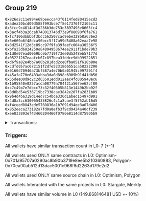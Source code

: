 ## Group 219

```0x5485927b4f7e8df3d2e3b33dcf8a61e38925cdba
0x826e2c11e994e69beecca43f0114fed80415ecd2
0xadea20bcd09d588f993bce7f8e17376ff2105c11
0x3fcc9c4614af3d236b3de753e3897493e8665fc4
0x3acf4b3a26cab748013746d73e9f88090f6fa761
0xfc7106dbbbbf3bdc562507cad9ebe328b8a636e2
0x6e660a6f48dca96bcc5f17a99d5408a62eaa7e98
0x8d2541f12d3c89cc97f9fa39feefc004a30556f5
0xbfa25d6824250e84894958674ee2911f1bde79b3
0x1d0e07ead0069bceb7719f73ee0d5248eb57177d
0x0522f267eaafcb67c897bea3fddce9db99922851
0xd6f9a82e4bb7a00b281dcd2ce0fba051f618b80e
0xcdfd057ac672151f2dfe5231866551ca58222290
0x0160d70946a73bf587a4e70b0a01945c997291f4
0x45afa770e6483abba3da0d898c6909b91d41db50
0x55dee00d9c2c2d65501edd012aec4fc005948ec6
0x1b95840e0257acda08779a704f21a567ee62cf80
0xc7c49a7e7dbcc73c32f40605b813e1449b2bb92f
0x8d0bd54e536719bc7338cae3842e207fa2831b09
0x9b4d4ba319d14ed7c54bce336d1abec15497d991
0x4d8a3cc630065435826c4c1a8cae3f5752ab16d5
0xf4ceed0843ede5760836a1b7091d94ee8a07d406
0x852eeca273182a7fd0a8efb3f9cd9424a40df239
0xee833893ef43460204460f0780e8114d875905b9
```
<details>
<summary>Transactions:</summary>

Hashes: 

Wallet: 0x5485927b4f7e8df3d2e3b33dcf8a61e38925cdba

       Hash: 0x444d8c3e519dedcb6d9ce238e5e1977cb616c8efd51d41d47960142f71375666
         - source chain: Optimism
         - destination chain: Polygon
         - project: Stargate
         - contract: 0x701a95707a0290ac8b90b3719e8ee5b210360883
         - value USD: 149.868146481
       Hash: 0xd88a528bc45aeefbaf168a1b6567f3930a0404d21090ba02925e2b341ead71a6
         - source chain: Polygon
         - destination chain: Celo Mainnet
         - project: Merkly
         - contract: 0x70ea00ab512d13dac5001c968f8d2263d179e2d2
       Hash: 0x037ef5e9d31868ebfa36b8538a58db22064a18d31dde8760682ea279c920fb9b
         - source chain: Polygon
         - destination chain: Fuse Mainnet
         - project: Merkly
         - contract: 0x70ea00ab512d13dac5001c968f8d2263d179e2d2
       Hash: 0x2cfa937d9e0ebd70c4239ef815b518f3390db271c4bd7e433a1ccbfdff907eb5
         - source chain: Polygon
         - destination chain: Klaytn Mainnet Cypress
         - project: Merkly
         - contract: 0x70ea00ab512d13dac5001c968f8d2263d179e2d2
       Hash: 0x758dba7d1be284dcc63b562f4e80dece7e9d235b3f735ef0387a07f0ec1185a4
         - source chain: Polygon
         - destination chain: Moonriver
         - project: Merkly
         - contract: 0x70ea00ab512d13dac5001c968f8d2263d179e2d2
       Hash: 0xbe0aef2f8439309c6a8616558374027b3f8da66c158e17c648368ef116e2ce4e
         - source chain: Polygon
         - destination chain: Gnosis
         - project: Merkly
         - contract: 0x70ea00ab512d13dac5001c968f8d2263d179e2d2
       Hash: 0x1dede0b71f243c04eb06a0e457b9b8149e5ca3c815ff9bdd89aa5d10aaebb4ed
         - source chain: Polygon
         - destination chain: Klaytn Mainnet Cypress
         - project: Merkly
         - contract: 0x70ea00ab512d13dac5001c968f8d2263d179e2d2
Wallet: 0x826e2c11e994e69beecca43f0114fed80415ecd2

       Hash:0xdc26a1b16f08eabfefb0f673035fbb464c9251bf7e6d425c5460d2b824e37398
         - source chain: Optimism
         - destination chain: Polygon
         - project: Stargate
         - contract: 0x701a95707a0290ac8b90b3719e8ee5b210360883
         - value USD: 149.93262415
       Hash:0xcbeb83d6ed1375caec737047148c5812909b3d33017a022540cdf6830d25a808
         - source chain: Polygon
         - destination chain: DFK
         - project: Merkly
         - contract: 0x70ea00ab512d13dac5001c968f8d2263d179e2d2
       Hash:0x2e411d2ecf958507d18e0710cbd98d65c5e648960c54e323fdc6c1941e21ea8d
         - source chain: Polygon
         - destination chain: Merit Circle
         - project: Merkly
         - contract: 0x70ea00ab512d13dac5001c968f8d2263d179e2d2
       Hash:0x3acf64a9601bdd578069c4f50b0860f839f31145cfce82d8bfd370315498db45
         - source chain: Polygon
         - destination chain: Aptos
         - project: Merkly
         - contract: 0x70ea00ab512d13dac5001c968f8d2263d179e2d2
       Hash:0xc5a30a0be06ae23a5d85110c9a684f4ddbd92c1bcd6f00c532a2dd236cb7279e
         - source chain: Polygon
         - destination chain: Mode
         - project: Merkly
         - contract: 0x70ea00ab512d13dac5001c968f8d2263d179e2d2
       Hash:0xd4eb9830a9897d3467e73cab76af2f602ea87fa19a62d479b67f4323e0643bbf
         - source chain: Polygon
         - destination chain: Celo Mainnet
         - project: Merkly
         - contract: 0x70ea00ab512d13dac5001c968f8d2263d179e2d2
       Hash:0xa8020d47c7e5395d1575cac664c408facfb717cb6706a97ba9540fe2a1045224
         - source chain: Polygon
         - destination chain: Moonbeam
         - project: Merkly
         - contract: 0x70ea00ab512d13dac5001c968f8d2263d179e2d2
Wallet: 0xadea20bcd09d588f993bce7f8e17376ff2105c11

       Hash:0xc5f58eb9abcaacdfbf016ad7d948e6de5ba03cc331deb6cb0c36cfe1b6b6be90
         - source chain: Optimism
         - destination chain: Polygon
         - project: Stargate
         - contract: 0x701a95707a0290ac8b90b3719e8ee5b210360883
         - value USD: 149.583964496
       Hash:0xbc9832f26ac7473a5efbc083c6021c0ba5bc317fc30f89ae7b71f129fe3c9c40
         - source chain: Polygon
         - destination chain: DFK
         - project: Merkly
         - contract: 0x70ea00ab512d13dac5001c968f8d2263d179e2d2
       Hash:0x585e6e60eca7ed2de0e168e73284568b44ddfaf2b9a7497db88f325a897fe5fd
         - source chain: Polygon
         - destination chain: Viction
         - project: Merkly
         - contract: 0x70ea00ab512d13dac5001c968f8d2263d179e2d2
       Hash:0x602c5ed781ff2d319d5e316cb9ad602dbdc79a234b1b3a53e297d2737195e7f8
         - source chain: Polygon
         - destination chain: Merit Circle
         - project: Merkly
         - contract: 0x70ea00ab512d13dac5001c968f8d2263d179e2d2
       Hash:0xb51915b8b9a9ffcc273afaf0e8eab6bfaeefe6249fce87086a21e85cffaec381
         - source chain: Polygon
         - destination chain: Aptos
         - project: Merkly
         - contract: 0x70ea00ab512d13dac5001c968f8d2263d179e2d2
       Hash:0xac67e93cb42fae6763f842c6fc45f6999f36f2fd12e1af5d953121d0833f3343
         - source chain: Polygon
         - destination chain: Celo Mainnet
         - project: Merkly
         - contract: 0x70ea00ab512d13dac5001c968f8d2263d179e2d2
       Hash:0xf195df7e0e5fcf5d016fa9f9d7b7bd995fdd0b2f9d6085e7460664147ae40c44
         - source chain: Polygon
         - destination chain: Aptos
         - project: Merkly
         - contract: 0x70ea00ab512d13dac5001c968f8d2263d179e2d2
Wallet: 0x3fcc9c4614af3d236b3de753e3897493e8665fc4

       Hash:0x2b6a9e720bc875abfbfd3b95017c4dceb616d40b7d1a937e0ed80f8a01d89d79
         - source chain: Optimism
         - destination chain: Polygon
         - project: Stargate
         - contract: 0x701a95707a0290ac8b90b3719e8ee5b210360883
         - value USD: 149.772212218
       Hash:0x8a5db554bb393c7621db62bc1718384ecdea50df47ea8e904e520d75343555ec
         - source chain: Polygon
         - destination chain: Viction
         - project: Merkly
         - contract: 0x70ea00ab512d13dac5001c968f8d2263d179e2d2
       Hash:0xaf29c0f1463ca122a8c5e049971d29ba64e769527bc66194557a60d686bd7c91
         - source chain: Polygon
         - destination chain: Merit Circle
         - project: Merkly
         - contract: 0x70ea00ab512d13dac5001c968f8d2263d179e2d2
       Hash:0x0335db3eed360907874cac3cca0ae5d499d3ead09f6c2dc6a75f01b3f300c636
         - source chain: Polygon
         - destination chain: Aptos
         - project: Merkly
         - contract: 0x70ea00ab512d13dac5001c968f8d2263d179e2d2
       Hash:0x5de6972846aeb8f938f45943e2f0c9db0b117a1c727fc564e740e3fad00a0299
         - source chain: Polygon
         - destination chain: Mode
         - project: Merkly
         - contract: 0x70ea00ab512d13dac5001c968f8d2263d179e2d2
       Hash:0x6d6b2263aac053096dd017a50f733e604d9509964054c61b25f1b86f1180e0b9
         - source chain: Polygon
         - destination chain: Fuse Mainnet
         - project: Merkly
         - contract: 0x70ea00ab512d13dac5001c968f8d2263d179e2d2
       Hash:0x925eddf038d61c6eff3740399117f6eb2f8024bcec8a07e5bfaf5cc4ce7a2276
         - source chain: Polygon
         - destination chain: Fuse Mainnet
         - project: Merkly
         - contract: 0x70ea00ab512d13dac5001c968f8d2263d179e2d2
Wallet: 0x3acf4b3a26cab748013746d73e9f88090f6fa761

       Hash:0x883023a98e8b9c97916a07feae8e3b2b875812e66457617c910595fabfb31394
         - source chain: Optimism
         - destination chain: Polygon
         - project: Stargate
         - contract: 0x701a95707a0290ac8b90b3719e8ee5b210360883
         - value USD: 149.84858995
       Hash:0x4e48e4c381256276732f80081b18e04a3f7892701706a9029056398b38fd7906
         - source chain: Polygon
         - destination chain: Merit Circle
         - project: Merkly
         - contract: 0x70ea00ab512d13dac5001c968f8d2263d179e2d2
       Hash:0x18830f2152bc2c1a8d5147ed57eadfb2f9457dad80649b403ed317ddc5c22da7
         - source chain: Polygon
         - destination chain: Aptos
         - project: Merkly
         - contract: 0x70ea00ab512d13dac5001c968f8d2263d179e2d2
       Hash:0x1560f778cfaade3e52d0c004696255a01d670ee8d3c4a172acb203fe76ac5ed6
         - source chain: Polygon
         - destination chain: Mode
         - project: Merkly
         - contract: 0x70ea00ab512d13dac5001c968f8d2263d179e2d2
       Hash:0x4801f36c6f6c7e223ee2e7e336917a528748006c4dbcbe06ed43762643adc318
         - source chain: Polygon
         - destination chain: Celo Mainnet
         - project: Merkly
         - contract: 0x70ea00ab512d13dac5001c968f8d2263d179e2d2
       Hash:0x3a237ff2e3432ae235101a26db5994c3914f293d5cd7fc167dec7d6716bd7722
         - source chain: Polygon
         - destination chain: Fuse Mainnet
         - project: Merkly
         - contract: 0x70ea00ab512d13dac5001c968f8d2263d179e2d2
       Hash:0xfaaef5a970e937a4d058d9915c58051455fb2213540229b6f44bc3ae7d699af9
         - source chain: Polygon
         - destination chain: Gnosis
         - project: Merkly
         - contract: 0x70ea00ab512d13dac5001c968f8d2263d179e2d2
Wallet: 0xfc7106dbbbbf3bdc562507cad9ebe328b8a636e2

       Hash:0x22e0e53f10b11836ebae12bef97cbb0834dbb1240afb7b750e8da20a33e668ab
         - source chain: Optimism
         - destination chain: Polygon
         - project: Stargate
         - contract: 0x701a95707a0290ac8b90b3719e8ee5b210360883
         - value USD: 149.904837342
       Hash:0x14856f9030eb3d1b980f0899c3ef6bffe262acaf034d8258251746ae32963eaf
         - source chain: Polygon
         - destination chain: Merit Circle
         - project: Merkly
         - contract: 0x70ea00ab512d13dac5001c968f8d2263d179e2d2
       Hash:0xcda52251786d3dc716e41f1d153582aa3a3462c59d4b18975134a14d410385ac
         - source chain: Polygon
         - destination chain: Aptos
         - project: Merkly
         - contract: 0x70ea00ab512d13dac5001c968f8d2263d179e2d2
       Hash:0xc681db2e5d88a6536268fcc6be98837648eee6ea728b7f8de81a1944b5064e0e
         - source chain: Polygon
         - destination chain: Mode
         - project: Merkly
         - contract: 0x70ea00ab512d13dac5001c968f8d2263d179e2d2
       Hash:0x3b491a53ea7c2be9d1424f9b825052152491d96524fbde4b7e49a23f48c1db6a
         - source chain: Polygon
         - destination chain: Celo Mainnet
         - project: Merkly
         - contract: 0x70ea00ab512d13dac5001c968f8d2263d179e2d2
       Hash:0x37d696011b5443b7ff0a7f0c929448d6bec8b9f9e133256aee8c7cd5ac250f22
         - source chain: Polygon
         - destination chain: Fuse Mainnet
         - project: Merkly
         - contract: 0x70ea00ab512d13dac5001c968f8d2263d179e2d2
       Hash:0xfc681fa3b6e99998cbdf21609a0d011d62c99028d1b6991b2afd5644a7d7ed52
         - source chain: Polygon
         - destination chain: Viction
         - project: Merkly
         - contract: 0x70ea00ab512d13dac5001c968f8d2263d179e2d2
Wallet: 0x6e660a6f48dca96bcc5f17a99d5408a62eaa7e98

       Hash:0x178db057ae9d1609ba36ead55d2db7a4e85bfb0deb9903d1feda49ef6742d011
         - source chain: Optimism
         - destination chain: Polygon
         - project: Stargate
         - contract: 0x701a95707a0290ac8b90b3719e8ee5b210360883
         - value USD: 150.104159401
       Hash:0x0ec518e797ab827820e8f2b6ceb49cfcc1dcdd9877d66a7e31232e91b1d23e4f
         - source chain: Polygon
         - destination chain: Mode
         - project: Merkly
         - contract: 0x70ea00ab512d13dac5001c968f8d2263d179e2d2
       Hash:0xc6bd554abbb1542ca583b03f1b5973156f9da099c81118897520aaa84bdee25f
         - source chain: Polygon
         - destination chain: Celo Mainnet
         - project: Merkly
         - contract: 0x70ea00ab512d13dac5001c968f8d2263d179e2d2
       Hash:0x126156f4e00d8f0af5f758188873df40a3d35a007dbc765f7ad3215632ac7966
         - source chain: Polygon
         - destination chain: Fuse Mainnet
         - project: Merkly
         - contract: 0x70ea00ab512d13dac5001c968f8d2263d179e2d2
       Hash:0x95f522d12e6bf15e5138070c034a04410e2317291690460f15a89022ae803722
         - source chain: Polygon
         - destination chain: Klaytn Mainnet Cypress
         - project: Merkly
         - contract: 0x70ea00ab512d13dac5001c968f8d2263d179e2d2
       Hash:0xccfbd3458fefe3a4f0bf8cb69faa025c4bcc646d396b2477688a2ad887757c3f
         - source chain: Polygon
         - destination chain: Moonriver
         - project: Merkly
         - contract: 0x70ea00ab512d13dac5001c968f8d2263d179e2d2
       Hash:0xf33712a6401b66f73dead7504ba0f9274c95312885ef0b631a533cf47ab12471
         - source chain: Polygon
         - destination chain: Mode
         - project: Merkly
         - contract: 0x70ea00ab512d13dac5001c968f8d2263d179e2d2
Wallet: 0x8d2541f12d3c89cc97f9fa39feefc004a30556f5

       Hash:0x730d8ce7ecf01d33f0cb3d13381eb2826707bf5e4a7065e3fd152471600c676b
         - source chain: Optimism
         - destination chain: Polygon
         - project: Stargate
         - contract: 0x701a95707a0290ac8b90b3719e8ee5b210360883
         - value USD: 150.058935362
       Hash:0x5bc51ffa4c448d8a3fb15137cb9bf98febb0e310a0a8c73c43388427384bdccd
         - source chain: Polygon
         - destination chain: Gnosis
         - project: Merkly
         - contract: 0x70ea00ab512d13dac5001c968f8d2263d179e2d2
       Hash:0x0229a5d5825db879dbc38666ceb92d65d05562aeb1fc55132a413cf5d13a1763
         - source chain: Polygon
         - destination chain: Viction
         - project: Merkly
         - contract: 0x70ea00ab512d13dac5001c968f8d2263d179e2d2
       Hash:0xa210850a7838ac2ed0d4838bfab2c32bcde68b0da8a983ce0b97e912e1e6279a
         - source chain: Polygon
         - destination chain: Merit Circle
         - project: Merkly
         - contract: 0x70ea00ab512d13dac5001c968f8d2263d179e2d2
       Hash:0xac56bae0fb78b6c1232600ba663be8bb1817e3f0ce719dc42d74b17f2d75aee0
         - source chain: Polygon
         - destination chain: Aptos
         - project: Merkly
         - contract: 0x70ea00ab512d13dac5001c968f8d2263d179e2d2
       Hash:0xc547d4476beca21214dfb5daca8c91f45a35b679904d1de5641674956a958706
         - source chain: Polygon
         - destination chain: Mode
         - project: Merkly
         - contract: 0x70ea00ab512d13dac5001c968f8d2263d179e2d2
       Hash:0xde5acddfac349baf8f0df6978a1eae54b5ce66a627fd663af375c90715154070
         - source chain: Polygon
         - destination chain: Aptos
         - project: Merkly
         - contract: 0x70ea00ab512d13dac5001c968f8d2263d179e2d2
Wallet: 0xbfa25d6824250e84894958674ee2911f1bde79b3

       Hash:0x193133742e1f7a44cb152908f62bae077d3fcaea3b031ebf4ed98926e92ca2f1
         - source chain: Optimism
         - destination chain: Polygon
         - project: Stargate
         - contract: 0x701a95707a0290ac8b90b3719e8ee5b210360883
         - value USD: 149.872889911
       Hash:0x81dc327cdf854ae2236c2301ecefa0a22a74f452164ac109f0ff9abb85c1b179
         - source chain: Polygon
         - destination chain: Viction
         - project: Merkly
         - contract: 0x70ea00ab512d13dac5001c968f8d2263d179e2d2
       Hash:0x64cac8574d35c1523a79623d6ca79d6d4a4e3377a8b26c19a3f5f3c24c8ea4a0
         - source chain: Polygon
         - destination chain: Merit Circle
         - project: Merkly
         - contract: 0x70ea00ab512d13dac5001c968f8d2263d179e2d2
       Hash:0xced089d1742084f561390c603cbbe0f366ab906f84b70d18e26162b4a6e0ed90
         - source chain: Polygon
         - destination chain: Aptos
         - project: Merkly
         - contract: 0x70ea00ab512d13dac5001c968f8d2263d179e2d2
       Hash:0x632a48b32f57e8879040ab22d95a3197442864ef07d9ca5b70ab88f9ec7d35a6
         - source chain: Polygon
         - destination chain: Mode
         - project: Merkly
         - contract: 0x70ea00ab512d13dac5001c968f8d2263d179e2d2
       Hash:0x4f77ee78a6c845fbfe15a3f8ffc5a7887c8d7da31bcbb306ab27599b7b5967dc
         - source chain: Polygon
         - destination chain: Celo Mainnet
         - project: Merkly
         - contract: 0x70ea00ab512d13dac5001c968f8d2263d179e2d2
       Hash:0x9f77ae52842739801c93b97641e2f2b37e707b9a172d297ba3e23b1725aedf1a
         - source chain: Polygon
         - destination chain: Fuse Mainnet
         - project: Merkly
         - contract: 0x70ea00ab512d13dac5001c968f8d2263d179e2d2
Wallet: 0x1d0e07ead0069bceb7719f73ee0d5248eb57177d

       Hash:0x9090688bc068b2d13882c09e0d83fcdfbc211be8318a2678b59dd4eddfae37e4
         - source chain: Optimism
         - destination chain: Polygon
         - project: Stargate
         - contract: 0x701a95707a0290ac8b90b3719e8ee5b210360883
         - value USD: 150.251189759
       Hash:0xed3761ffdf1e8a63e5b9e18f823bdd12c5cb2f753e2989dcdeaa1c0a3498f1da
         - source chain: Polygon
         - destination chain: Viction
         - project: Merkly
         - contract: 0x70ea00ab512d13dac5001c968f8d2263d179e2d2
       Hash:0x2b4addb147fbb8009c4ee021ddf905dd10c4d75423562393e4c3b5dbe16b7611
         - source chain: Polygon
         - destination chain: Merit Circle
         - project: Merkly
         - contract: 0x70ea00ab512d13dac5001c968f8d2263d179e2d2
       Hash:0xb80890bb887039b02b880db1d103d365f4b3e2062bf2bb71606477594c4f82eb
         - source chain: Polygon
         - destination chain: Aptos
         - project: Merkly
         - contract: 0x70ea00ab512d13dac5001c968f8d2263d179e2d2
       Hash:0xcdefc3966e86453b5977a511a75e26ca7a7ffa2281008ee98962bf5427efef31
         - source chain: Polygon
         - destination chain: Mode
         - project: Merkly
         - contract: 0x70ea00ab512d13dac5001c968f8d2263d179e2d2
       Hash:0x6daeaad04a1821d610ea62555cca85dc0a68f9ab2c4570543c03cd0838b80cdd
         - source chain: Polygon
         - destination chain: Celo Mainnet
         - project: Merkly
         - contract: 0x70ea00ab512d13dac5001c968f8d2263d179e2d2
       Hash:0x1dcf262bb0f44be3b38e23c3e8f3dddeaf83d062ade20c0d202246b43da8c6fd
         - source chain: Polygon
         - destination chain: Moonriver
         - project: Merkly
         - contract: 0x70ea00ab512d13dac5001c968f8d2263d179e2d2
Wallet: 0x0522f267eaafcb67c897bea3fddce9db99922851

       Hash:0x6ba9be966e2521f50b06f3f4952c76f5275518c66c73a6f53ac7074c25500b34
         - source chain: Optimism
         - destination chain: Polygon
         - project: Stargate
         - contract: 0x701a95707a0290ac8b90b3719e8ee5b210360883
         - value USD: 150.262450034
       Hash:0xc03ba4fd4ee4bf27bbf36fce8f06706cf4474c8f350baa86cc86c860794aeb12
         - source chain: Polygon
         - destination chain: Viction
         - project: Merkly
         - contract: 0x70ea00ab512d13dac5001c968f8d2263d179e2d2
       Hash:0xb33df8be432f45335a5f354b59f28ea626d73e190f1fef442a67cbec5e1e196a
         - source chain: Polygon
         - destination chain: Merit Circle
         - project: Merkly
         - contract: 0x70ea00ab512d13dac5001c968f8d2263d179e2d2
       Hash:0x628eab86156d103581496a3b70ecbe7be3029decb6e6a98814d9dc288fe044c9
         - source chain: Polygon
         - destination chain: Aptos
         - project: Merkly
         - contract: 0x70ea00ab512d13dac5001c968f8d2263d179e2d2
       Hash:0xa1004b26ba2235957661c05b80023a114644ea3c55e3616a5cfc3303999c0568
         - source chain: Polygon
         - destination chain: Mode
         - project: Merkly
         - contract: 0x70ea00ab512d13dac5001c968f8d2263d179e2d2
       Hash:0x47c36da841707957f0690eb5355fe9f18fa2d5efdf9c1b7a8d3c32543e5eae95
         - source chain: Polygon
         - destination chain: Celo Mainnet
         - project: Merkly
         - contract: 0x70ea00ab512d13dac5001c968f8d2263d179e2d2
       Hash:0xa64ce53630307b0b7f6d5402ec8fd4ee093cfe97b6f235662f1aeca14ec79b4d
         - source chain: Polygon
         - destination chain: DFK
         - project: Merkly
         - contract: 0x70ea00ab512d13dac5001c968f8d2263d179e2d2
Wallet: 0xd6f9a82e4bb7a00b281dcd2ce0fba051f618b80e

       Hash:0x5047f8f2d78549837868b4a4d9a547b1abeaae14744dee3dc324b3d497aaeeb4
         - source chain: Optimism
         - destination chain: Polygon
         - project: Stargate
         - contract: 0x701a95707a0290ac8b90b3719e8ee5b210360883
         - value USD: 150.253630952
       Hash:0x95a49a702186ac5df286f4faa7e90f6eeb3843642b4de114ebbd175c5d4dccc8
         - source chain: Polygon
         - destination chain: Merit Circle
         - project: Merkly
         - contract: 0x70ea00ab512d13dac5001c968f8d2263d179e2d2
       Hash:0x2300c277981b9ab54793dbdd3df6b2376531bf425b9e2984a72307e0e1dc71ea
         - source chain: Polygon
         - destination chain: Aptos
         - project: Merkly
         - contract: 0x70ea00ab512d13dac5001c968f8d2263d179e2d2
       Hash:0x391c137b1abc196af6f7f02606f6c6753000ccb5df5fc4f9db8607d73bdd9d11
         - source chain: Polygon
         - destination chain: Mode
         - project: Merkly
         - contract: 0x70ea00ab512d13dac5001c968f8d2263d179e2d2
       Hash:0x83660dad78c9168982fad9783aaac13e9deb859559611d32c463eebe59a808d7
         - source chain: Polygon
         - destination chain: Celo Mainnet
         - project: Merkly
         - contract: 0x70ea00ab512d13dac5001c968f8d2263d179e2d2
       Hash:0x1357521c34ec69551b9c7522cd85c26bde5c6c11b5ba366bb418b34f9eedbc2a
         - source chain: Polygon
         - destination chain: Fuse Mainnet
         - project: Merkly
         - contract: 0x70ea00ab512d13dac5001c968f8d2263d179e2d2
       Hash:0x8a2d4588ade095c71704c3203349fa63f450e414c54d5ed0fcf203ba7bfdf5b1
         - source chain: Polygon
         - destination chain: Merit Circle
         - project: Merkly
         - contract: 0x70ea00ab512d13dac5001c968f8d2263d179e2d2
Wallet: 0xcdfd057ac672151f2dfe5231866551ca58222290

       Hash:0xcb44d4a5a4e67c6abf3ad2be65bb26eef902905b50dd1b5692cd14a4aa5b3474
         - source chain: Optimism
         - destination chain: Polygon
         - project: Stargate
         - contract: 0x701a95707a0290ac8b90b3719e8ee5b210360883
         - value USD: 150.565229866
       Hash:0x39e96bb19735570bcd8588e19494362f3507b7deadf99c744bee7367cd163ba0
         - source chain: Polygon
         - destination chain: Fuse Mainnet
         - project: Merkly
         - contract: 0x70ea00ab512d13dac5001c968f8d2263d179e2d2
       Hash:0xf2bd52cb65c8a533925872fb1d2295f0e3b395a4b5c76db67beb9d5c4c881b45
         - source chain: Polygon
         - destination chain: Klaytn Mainnet Cypress
         - project: Merkly
         - contract: 0x70ea00ab512d13dac5001c968f8d2263d179e2d2
       Hash:0xe30f4a0493dd7a5f0b9f0bc264e2d9033752518bf6aac42b8f2f5f87b418dbf7
         - source chain: Polygon
         - destination chain: Moonriver
         - project: Merkly
         - contract: 0x70ea00ab512d13dac5001c968f8d2263d179e2d2
       Hash:0xde986df0d8a25e0451557ae01ec6a111ac7a730aee45719325947582ee40836c
         - source chain: Polygon
         - destination chain: Gnosis
         - project: Merkly
         - contract: 0x70ea00ab512d13dac5001c968f8d2263d179e2d2
       Hash:0x2cd72d423a2052fac0d7053077e8eeb923aa06d05c678df0fdb4f63bd891a032
         - source chain: Polygon
         - destination chain: DFK
         - project: Merkly
         - contract: 0x70ea00ab512d13dac5001c968f8d2263d179e2d2
       Hash:0xd21850b44602d34c3117866acd345bea895c2b12e320753fac7e276b3e7eae2c
         - source chain: Polygon
         - destination chain: Fuse Mainnet
         - project: Merkly
         - contract: 0x70ea00ab512d13dac5001c968f8d2263d179e2d2
Wallet: 0x0160d70946a73bf587a4e70b0a01945c997291f4

       Hash:0x22f53e654280d2b15222c27a4b093aa1b91f90f0112859fcee9af2db0b1bc8bd
         - source chain: Optimism
         - destination chain: Polygon
         - project: Stargate
         - contract: 0x701a95707a0290ac8b90b3719e8ee5b210360883
         - value USD: 150.579700079
       Hash:0x6ad1ec99ab903f0b2f2c8096ee296d8571de90baae4c319218cf23d7c800abe9
         - source chain: Polygon
         - destination chain: Viction
         - project: Merkly
         - contract: 0x70ea00ab512d13dac5001c968f8d2263d179e2d2
       Hash:0x21c0fa5bfa95f12346323cf5ffb30af44572122a3fb4e6523b171c5aff7a139c
         - source chain: Polygon
         - destination chain: Merit Circle
         - project: Merkly
         - contract: 0x70ea00ab512d13dac5001c968f8d2263d179e2d2
       Hash:0x5c30cd1c87f1d5c8131550379900b8714f419509cf71d195c68dafab3ce1f432
         - source chain: Polygon
         - destination chain: Aptos
         - project: Merkly
         - contract: 0x70ea00ab512d13dac5001c968f8d2263d179e2d2
       Hash:0x86b91e59aa7f23df29b19bce063626124322cb486dfb4ce7d433fd253ddba884
         - source chain: Polygon
         - destination chain: Mode
         - project: Merkly
         - contract: 0x70ea00ab512d13dac5001c968f8d2263d179e2d2
       Hash:0x30d02ecb4252a81db244d7ec521ba9533e99172bf9e186078cfd2cebb6ad68cc
         - source chain: Polygon
         - destination chain: Celo Mainnet
         - project: Merkly
         - contract: 0x70ea00ab512d13dac5001c968f8d2263d179e2d2
       Hash:0xc6abbb82b06ec35b89b6ec35defc577c164aa1a8a692ceb93aee8b145ce52ba9
         - source chain: Polygon
         - destination chain: Klaytn Mainnet Cypress
         - project: Merkly
         - contract: 0x70ea00ab512d13dac5001c968f8d2263d179e2d2
Wallet: 0x45afa770e6483abba3da0d898c6909b91d41db50

       Hash:0x3e331727885e5a00eca78d12b1c816314a0bf0447910464d80a52e7af8a5310e
         - source chain: Optimism
         - destination chain: Polygon
         - project: Stargate
         - contract: 0x701a95707a0290ac8b90b3719e8ee5b210360883
         - value USD: 150.436663399
       Hash:0x508a206d8db3b39b238a78a3e58210db013e0d2b7051e98df2b86c80cd86a329
         - source chain: Polygon
         - destination chain: Viction
         - project: Merkly
         - contract: 0x70ea00ab512d13dac5001c968f8d2263d179e2d2
       Hash:0x5426b405ec13fd52fcde2f93dffc261538415a77a496783fc189d83b9b72b5f7
         - source chain: Polygon
         - destination chain: Merit Circle
         - project: Merkly
         - contract: 0x70ea00ab512d13dac5001c968f8d2263d179e2d2
       Hash:0x3ec38db05338a6ab867483dfe2a7a906a5c16df18290a7815835c6d1c160bdd6
         - source chain: Polygon
         - destination chain: Aptos
         - project: Merkly
         - contract: 0x70ea00ab512d13dac5001c968f8d2263d179e2d2
       Hash:0xafd2fa633a806243947db4dc210280291e6c003d13a2d8616722d3111143f274
         - source chain: Polygon
         - destination chain: Mode
         - project: Merkly
         - contract: 0x70ea00ab512d13dac5001c968f8d2263d179e2d2
       Hash:0xa050201ab5c6a669ede4964ccf366e18ffcc40e57703d20b506583b80cd72a34
         - source chain: Polygon
         - destination chain: Celo Mainnet
         - project: Merkly
         - contract: 0x70ea00ab512d13dac5001c968f8d2263d179e2d2
       Hash:0x55a07d64689e95d5905a6fa32afd6e43c7b7166b6f06fabfac825ac1cda72cad
         - source chain: Polygon
         - destination chain: Moonriver
         - project: Merkly
         - contract: 0x70ea00ab512d13dac5001c968f8d2263d179e2d2
Wallet: 0x55dee00d9c2c2d65501edd012aec4fc005948ec6

       Hash:0x7ec19b10fc84dea286eaf02fd01f542ac3582991c20af95875b8cc809ae64ce5
         - source chain: Optimism
         - destination chain: Polygon
         - project: Stargate
         - contract: 0x701a95707a0290ac8b90b3719e8ee5b210360883
         - value USD: 150.316225244
       Hash:0x81efcfe5f5cae236a7f168c363d48c0d1953918936a68b9ed241a525efe704b2
         - source chain: Polygon
         - destination chain: Fuse Mainnet
         - project: Merkly
         - contract: 0x70ea00ab512d13dac5001c968f8d2263d179e2d2
       Hash:0x9298837967aa5b2220cde8af27fdbe5562896aa865bb1ea580d9be06d94356eb
         - source chain: Polygon
         - destination chain: Klaytn Mainnet Cypress
         - project: Merkly
         - contract: 0x70ea00ab512d13dac5001c968f8d2263d179e2d2
       Hash:0x59aa3514e94289e180c53183ef283a8074a63d1ae7fba246577991f9c6674547
         - source chain: Polygon
         - destination chain: Moonriver
         - project: Merkly
         - contract: 0x70ea00ab512d13dac5001c968f8d2263d179e2d2
       Hash:0x648778fc59edf7e83e4a446a6bc6b3ce39fe623b1bd093f4b7c498a83253440e
         - source chain: Polygon
         - destination chain: Celo Mainnet
         - project: Merkly
         - contract: 0x70ea00ab512d13dac5001c968f8d2263d179e2d2
       Hash:0x48d0d77415cfa02c54d5af441cecfccb677920ee80981d9184272ab1e9f76984
         - source chain: Polygon
         - destination chain: Fuse Mainnet
         - project: Merkly
         - contract: 0x70ea00ab512d13dac5001c968f8d2263d179e2d2
       Hash:0x3a509228cebdebb7b0d45483524566f9fa007056f9a131a557fd1a1fb961223e
         - source chain: Polygon
         - destination chain: Viction
         - project: Merkly
         - contract: 0x70ea00ab512d13dac5001c968f8d2263d179e2d2
Wallet: 0x1b95840e0257acda08779a704f21a567ee62cf80

       Hash:0x7a5f9fba2f72e97171c19e4f4bec457ed02c0a70c50a7a8d318f7959160b7a37
         - source chain: Optimism
         - destination chain: Polygon
         - project: Stargate
         - contract: 0x701a95707a0290ac8b90b3719e8ee5b210360883
         - value USD: 150.390895541
       Hash:0x7bc8f5553eee49b9a6dbfd60bdb43039a80fa3d51c0fbd8baad62543c481c96f
         - source chain: Polygon
         - destination chain: Fuse Mainnet
         - project: Merkly
         - contract: 0x70ea00ab512d13dac5001c968f8d2263d179e2d2
       Hash:0x527174d459ef1dccefe34fbe79a66e24df15ebe44a1bae9384fada7764875a66
         - source chain: Polygon
         - destination chain: Klaytn Mainnet Cypress
         - project: Merkly
         - contract: 0x70ea00ab512d13dac5001c968f8d2263d179e2d2
       Hash:0x8bce46265f9ef814650c2226dc6583e597e8d5c2bc6269805f5f024450200864
         - source chain: Polygon
         - destination chain: Moonriver
         - project: Merkly
         - contract: 0x70ea00ab512d13dac5001c968f8d2263d179e2d2
       Hash:0x620b54fd1d03e2ae8a707aca33c054905baf4cd31047700671e419327459e18d
         - source chain: Polygon
         - destination chain: Gnosis
         - project: Merkly
         - contract: 0x70ea00ab512d13dac5001c968f8d2263d179e2d2
       Hash:0x12958cb992a24d5604ace53ca75f87553d78a7f70bd60340b1cd32eb935cd168
         - source chain: Polygon
         - destination chain: DFK
         - project: Merkly
         - contract: 0x70ea00ab512d13dac5001c968f8d2263d179e2d2
       Hash:0x3815385c75fc15526270fb03a1334005252f4293802bb90cb39148ab278ac6f9
         - source chain: Polygon
         - destination chain: Merit Circle
         - project: Merkly
         - contract: 0x70ea00ab512d13dac5001c968f8d2263d179e2d2
Wallet: 0xc7c49a7e7dbcc73c32f40605b813e1449b2bb92f

       Hash:0x93266a0333d2e6fe34d601fa3394ddb4f5cf03977b9ec9866d6e238271ac1b68
         - source chain: Optimism
         - destination chain: Polygon
         - project: Stargate
         - contract: 0x701a95707a0290ac8b90b3719e8ee5b210360883
         - value USD: 150.046949328
       Hash:0x4a0458b379c3065c25eab403768ce821b66188dd6a9d12f273f4ceb525f3b96a
         - source chain: Polygon
         - destination chain: Viction
         - project: Merkly
         - contract: 0x70ea00ab512d13dac5001c968f8d2263d179e2d2
       Hash:0xe8398b23af8101489b4d7b62e49e609916efd75a0723f070f32334143af49847
         - source chain: Polygon
         - destination chain: Merit Circle
         - project: Merkly
         - contract: 0x70ea00ab512d13dac5001c968f8d2263d179e2d2
       Hash:0x46410e4b8025e72728de8cd557997d0da6e912182b5d7c40ad9da3901cabb56f
         - source chain: Polygon
         - destination chain: Aptos
         - project: Merkly
         - contract: 0x70ea00ab512d13dac5001c968f8d2263d179e2d2
       Hash:0x2c17b3e9e1b3feabf5c22589dd47f64cb45f14d9b487298a8bd698c0d8a5b4a7
         - source chain: Polygon
         - destination chain: Mode
         - project: Merkly
         - contract: 0x70ea00ab512d13dac5001c968f8d2263d179e2d2
       Hash:0xa2b8961d7e6237471128f83910a6471b2f49bc9a509bf52e3e1bea759c96d146
         - source chain: Polygon
         - destination chain: Celo Mainnet
         - project: Merkly
         - contract: 0x70ea00ab512d13dac5001c968f8d2263d179e2d2
       Hash:0x62c883ac608458dd2eb786e5a7fef91d56c1bcf0df949e61e5ce6a0d69ffd466
         - source chain: Polygon
         - destination chain: Mode
         - project: Merkly
         - contract: 0x70ea00ab512d13dac5001c968f8d2263d179e2d2
Wallet: 0x8d0bd54e536719bc7338cae3842e207fa2831b09

       Hash:0xf580041ddfab25f2f8ee58e6f54291d282e717bce9401d3dfa46e50d405fbe92
         - source chain: Optimism
         - destination chain: Polygon
         - project: Stargate
         - contract: 0x701a95707a0290ac8b90b3719e8ee5b210360883
         - value USD: 150.373597263
       Hash:0xba99750a915febc65513b3a6d7246d578771bf719749396c8322e6eaf9a334b4
         - source chain: Polygon
         - destination chain: Viction
         - project: Merkly
         - contract: 0x70ea00ab512d13dac5001c968f8d2263d179e2d2
       Hash:0xda28104b8b9444b352e44999e100e4933e7ed721635748395c0b2102b3d1c73c
         - source chain: Polygon
         - destination chain: Merit Circle
         - project: Merkly
         - contract: 0x70ea00ab512d13dac5001c968f8d2263d179e2d2
       Hash:0x1867ee5ff31123715b330e01533a2c75227fa305d14afd712197ce9c08d15111
         - source chain: Polygon
         - destination chain: Aptos
         - project: Merkly
         - contract: 0x70ea00ab512d13dac5001c968f8d2263d179e2d2
       Hash:0x98065e0134de3447a149162697ee89a546f59b984312c396a5b4d00072cf3f9c
         - source chain: Polygon
         - destination chain: Mode
         - project: Merkly
         - contract: 0x70ea00ab512d13dac5001c968f8d2263d179e2d2
       Hash:0xf93c7cd6e18ce81d8a18e48411b2570229de299f26fe206fed5168f6d5b2b5a7
         - source chain: Polygon
         - destination chain: Celo Mainnet
         - project: Merkly
         - contract: 0x70ea00ab512d13dac5001c968f8d2263d179e2d2
       Hash:0xd847994932e3f878535b6066b848e056d13a8dec6286bd262ab80e5ad7ea089f
         - source chain: Polygon
         - destination chain: Celo Mainnet
         - project: Merkly
         - contract: 0x70ea00ab512d13dac5001c968f8d2263d179e2d2
Wallet: 0x9b4d4ba319d14ed7c54bce336d1abec15497d991

       Hash:0xecc9c042e9ee8259f326ef80ee6d8f5433e8f6dbeb137c53a8356a5ef047ec03
         - source chain: Optimism
         - destination chain: Polygon
         - project: Stargate
         - contract: 0x701a95707a0290ac8b90b3719e8ee5b210360883
         - value USD: 150.33174411
       Hash:0x121759177e2e06322b0d646b2b15ebc0e97d848c878e99511a6b9f11d64c41c2
         - source chain: Polygon
         - destination chain: Viction
         - project: Merkly
         - contract: 0x70ea00ab512d13dac5001c968f8d2263d179e2d2
       Hash:0x4445f351f848dbeb89fd965e8aa498f5a426e46d8bd13a9e393c9bb5fa569db2
         - source chain: Polygon
         - destination chain: Merit Circle
         - project: Merkly
         - contract: 0x70ea00ab512d13dac5001c968f8d2263d179e2d2
       Hash:0xd60b243db40991076c56c16fdcd812b794b00c5d38cf1b481826336fc475de1e
         - source chain: Polygon
         - destination chain: Aptos
         - project: Merkly
         - contract: 0x70ea00ab512d13dac5001c968f8d2263d179e2d2
       Hash:0xcc32020bfcc6c1bf78adc9a2fe8364fcd836025305cfbe4f50f265d6444c6772
         - source chain: Polygon
         - destination chain: Mode
         - project: Merkly
         - contract: 0x70ea00ab512d13dac5001c968f8d2263d179e2d2
       Hash:0x0cbccc4860b92c394c1b1f080aec9c9bd5cc479bd645f89734af72502ce3abeb
         - source chain: Polygon
         - destination chain: Celo Mainnet
         - project: Merkly
         - contract: 0x70ea00ab512d13dac5001c968f8d2263d179e2d2
       Hash:0x39fcd5c73e1213c211247c2149348be3cadec7d9a247eb3ce78df310ed625844
         - source chain: Polygon
         - destination chain: Klaytn Mainnet Cypress
         - project: Merkly
         - contract: 0x70ea00ab512d13dac5001c968f8d2263d179e2d2
Wallet: 0x4d8a3cc630065435826c4c1a8cae3f5752ab16d5

       Hash:0x651500271f44d9a660822e62cd5737ebe4527b7683370e04510bc550b43d4fc6
         - source chain: Optimism
         - destination chain: Polygon
         - project: Stargate
         - contract: 0x701a95707a0290ac8b90b3719e8ee5b210360883
         - value USD: 150.567434137
       Hash:0x34cce968fd0c819860861c670c496af6761a57b65d80d9c193ffa57cfbb4161a
         - source chain: Polygon
         - destination chain: Fuse Mainnet
         - project: Merkly
         - contract: 0x70ea00ab512d13dac5001c968f8d2263d179e2d2
       Hash:0xae2bc62c110ab883fa7c7a3fd428a013610e078d2090660ef7fa2b2ab390faaa
         - source chain: Polygon
         - destination chain: Klaytn Mainnet Cypress
         - project: Merkly
         - contract: 0x70ea00ab512d13dac5001c968f8d2263d179e2d2
       Hash:0xe77af25db447d75018d4c1d03670cd9f0cb061bfa63e8ab8a438dbc47e42723c
         - source chain: Polygon
         - destination chain: Moonriver
         - project: Merkly
         - contract: 0x70ea00ab512d13dac5001c968f8d2263d179e2d2
       Hash:0x1de780aeb30c921a5ec07db899a344476f5948bdd2e3b3da44e34c5fc2b7637a
         - source chain: Polygon
         - destination chain: Gnosis
         - project: Merkly
         - contract: 0x70ea00ab512d13dac5001c968f8d2263d179e2d2
       Hash:0xfdc186721c134b765d7115cfbd6bc2074679c44935ffc4c9f16184cf436985f1
         - source chain: Polygon
         - destination chain: DFK
         - project: Merkly
         - contract: 0x70ea00ab512d13dac5001c968f8d2263d179e2d2
       Hash:0x4fcf2a78c8ae97b189d7e03838e98975ce544c1e7324e5629addedec562f80ad
         - source chain: Polygon
         - destination chain: Moonbeam
         - project: Merkly
         - contract: 0x70ea00ab512d13dac5001c968f8d2263d179e2d2
Wallet: 0xf4ceed0843ede5760836a1b7091d94ee8a07d406

       Hash:0x82fa9a5a394139f73dd77b7fd783bbd89d3048f053d421ff0a420e4ce4be0ca6
         - source chain: Optimism
         - destination chain: Polygon
         - project: Stargate
         - contract: 0x701a95707a0290ac8b90b3719e8ee5b210360883
         - value USD: 150.266050843
       Hash:0x829a370819ea74faa7468371397bb0db2ea02e42914551f02ebf7ad5c20d146e
         - source chain: Polygon
         - destination chain: Viction
         - project: Merkly
         - contract: 0x70ea00ab512d13dac5001c968f8d2263d179e2d2
       Hash:0xfa67607c7e5a7de99ff74d985352d19fca410c73647a4568433e441a50988624
         - source chain: Polygon
         - destination chain: Merit Circle
         - project: Merkly
         - contract: 0x70ea00ab512d13dac5001c968f8d2263d179e2d2
       Hash:0x20b799598483484e7cab64028f9c23484262b0f265dc58883c782ad69588b32c
         - source chain: Polygon
         - destination chain: Aptos
         - project: Merkly
         - contract: 0x70ea00ab512d13dac5001c968f8d2263d179e2d2
       Hash:0xc2793ae6d52c60ef0f06844d3c3567f72073d533b7eb79d91bbed7c70a94671a
         - source chain: Polygon
         - destination chain: Mode
         - project: Merkly
         - contract: 0x70ea00ab512d13dac5001c968f8d2263d179e2d2
       Hash:0xfec9fa8e6df1b4d27388035b71e41163166321cb85fdf33678d368fbeccfd338
         - source chain: Polygon
         - destination chain: Celo Mainnet
         - project: Merkly
         - contract: 0x70ea00ab512d13dac5001c968f8d2263d179e2d2
       Hash:0xf51b58c6f53ca349b4e17b101384841aa8f3a791aaf5778e96d0a2cdd2ddaa03
         - source chain: Polygon
         - destination chain: Moonriver
         - project: Merkly
         - contract: 0x70ea00ab512d13dac5001c968f8d2263d179e2d2
Wallet: 0x852eeca273182a7fd0a8efb3f9cd9424a40df239

       Hash:0xc0ae077f00a4fd69e5f11641538eb0df911135fb6275cf715bf78c21208f4508
         - source chain: Optimism
         - destination chain: Polygon
         - project: Stargate
         - contract: 0x701a95707a0290ac8b90b3719e8ee5b210360883
         - value USD: 150.269547686
       Hash:0x2c7b0c39836cf4454b924db3a63469f6220a1bddd0414051b25a78f44105274b
         - source chain: Polygon
         - destination chain: Merit Circle
         - project: Merkly
         - contract: 0x70ea00ab512d13dac5001c968f8d2263d179e2d2
       Hash:0x79443486338e56fc7440950c89b791e193de03a931f26f22a29c6d78aacd9a96
         - source chain: Polygon
         - destination chain: Mode
         - project: Merkly
         - contract: 0x70ea00ab512d13dac5001c968f8d2263d179e2d2
       Hash:0xfb4350b00d3c607cbfd1898355ef011c506c873462c63e95f026ff0317a62abe
         - source chain: Polygon
         - destination chain: Celo Mainnet
         - project: Merkly
         - contract: 0x70ea00ab512d13dac5001c968f8d2263d179e2d2
       Hash:0xefd3d3b6051e215f51d5580700bb9af2c77d662422bdb6bb474b7af6989582a7
         - source chain: Polygon
         - destination chain: Fuse Mainnet
         - project: Merkly
         - contract: 0x70ea00ab512d13dac5001c968f8d2263d179e2d2
       Hash:0xed54129979e89537e2b488abf6a1d4b1490b61d8a9e9ad73e70ceae3031cc49e
         - source chain: Polygon
         - destination chain: Klaytn Mainnet Cypress
         - project: Merkly
         - contract: 0x70ea00ab512d13dac5001c968f8d2263d179e2d2
       Hash:0x259e35d4f9d56829809a6242f2bfaa8c17dbc290b1f6723f7cfff71a8242dce3
         - source chain: Polygon
         - destination chain: Merit Circle
         - project: Merkly
         - contract: 0x70ea00ab512d13dac5001c968f8d2263d179e2d2
Wallet: 0xee833893ef43460204460f0780e8114d875905b9

       Hash:0x1f615e07cd3b086f8ea13d2677c7d5bf5942841781e9bfa1a1a8c909f2d9fece
         - source chain: Optimism
         - destination chain: Polygon
         - project: Stargate
         - contract: 0x701a95707a0290ac8b90b3719e8ee5b210360883
         - value USD: 150.642910167
       Hash:0x6b12c8af4f8f158e568b964db81d0e233afa16cf1158870a217754aeb2f1daf1
         - source chain: Polygon
         - destination chain: Aptos
         - project: Merkly
         - contract: 0x70ea00ab512d13dac5001c968f8d2263d179e2d2
       Hash:0xda7b58d7890bf8c782db89fc4f62b59249422dc1151ccd508405c7b9acf13801
         - source chain: Polygon
         - destination chain: Mode
         - project: Merkly
         - contract: 0x70ea00ab512d13dac5001c968f8d2263d179e2d2
       Hash:0x24228cf881d6609fb5edc86f6ff451e2e9d92cbb1aba4c29a322bbbe836339be
         - source chain: Polygon
         - destination chain: Celo Mainnet
         - project: Merkly
         - contract: 0x70ea00ab512d13dac5001c968f8d2263d179e2d2
       Hash:0xff3012762d57e43ca55173c21ad9f3729b143f2f859ff32a3a7bdcf339921fe2
         - source chain: Polygon
         - destination chain: Fuse Mainnet
         - project: Merkly
         - contract: 0x70ea00ab512d13dac5001c968f8d2263d179e2d2
       Hash:0xccb12b0b222d2e1c7618705d878bd38d9c687871d05ed7a5defcfe0629fc7354
         - source chain: Polygon
         - destination chain: Klaytn Mainnet Cypress
         - project: Merkly
         - contract: 0x70ea00ab512d13dac5001c968f8d2263d179e2d2
       Hash:0x296b21755ee2e647e80d54c53b4a5b18b8395abbcae115191a57903309ba80c0
         - source chain: Polygon
         - destination chain: Aptos
         - project: Merkly
         - contract: 0x70ea00ab512d13dac5001c968f8d2263d179e2d2

</details>


### Triggers: 
All wallets have similar transaction count in L0: 7 (+-1)

All wallets used ONLY same contracts in L0: Optimism-0x701a95707a0290ac8b90b3719e8ee5b210360883, Polygon-0x70ea00ab512d13dac5001c968f8d2263d179e2d2

All wallets used ONLY same source chain in L0: Optimism, Polygon

All wallets Interacted with the same projects in L0: Stargate, Merkly

All wallets have similar volume in L0 (149.868146481 USD +- 10%)

